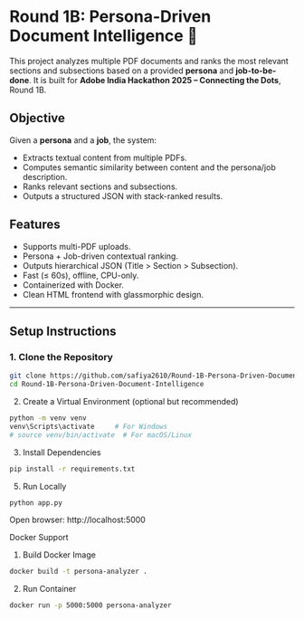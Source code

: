 # Round 1B: Persona-Driven Document Intelligence 🚀

This project analyzes multiple PDF documents and ranks the most relevant sections and subsections based on a provided **persona** and **job-to-be-done**. It is built for **Adobe India Hackathon 2025 – Connecting the Dots**, Round 1B.

## Objective

Given a **persona** and a **job**, the system:
- Extracts textual content from multiple PDFs.
- Computes semantic similarity between content and the persona/job description.
- Ranks relevant sections and subsections.
- Outputs a structured JSON with stack-ranked results.

## Features

- Supports multi-PDF uploads.
- Persona + Job-driven contextual ranking.
- Outputs hierarchical JSON (Title > Section > Subsection).
- Fast (≤ 60s), offline, CPU-only.
- Containerized with Docker.
- Clean HTML frontend with glassmorphic design.

---

## Setup Instructions

### 1. Clone the Repository

```bash
git clone https://github.com/safiya2610/Round-1B-Persona-Driven-Document-Intelligence.git
cd Round-1B-Persona-Driven-Document-Intelligence
```

2. Create a Virtual Environment (optional but recommended)
```bash
python -m venv venv
venv\Scripts\activate     # For Windows
# source venv/bin/activate  # For macOS/Linux
```
3. Install Dependencies
```bash
pip install -r requirements.txt
```
5. Run Locally
```bash
python app.py
```
Open browser: http://localhost:5000

Docker Support
1. Build Docker Image
```bash
docker build -t persona-analyzer .
```
2. Run Container
```bash
docker run -p 5000:5000 persona-analyzer
```


